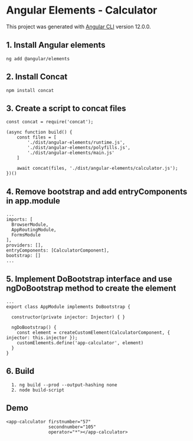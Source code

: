 # Angular Elements - Calculator

This project was generated with [Angular CLI](https://github.com/angular/angular-cli) version 12.0.0.

## 1. Install Angular elements
```
ng add @angular/elements
```

## 2. Install Concat
```
npm install concat
```

## 3. Create a script to concat files
```
const concat = require('concat');

(async function build() {
    const files = [
        './dist/angular-elements/runtime.js',
        './dist/angular-elements/polyfills.js',
        './dist/angular-elements/main.js'
    ]

    await concat(files, './dist/angular-elements/calculator.js');
})()
```

## 4. Remove bootstrap and add entryComponents in app.module
```
...
imports: [
  BrowserModule,
  AppRoutingModule,
  FormsModule
],
providers: [],
entryComponents: [CalculatorComponent],
bootstrap: []
...

```

## 5. Implement DoBootstrap interface and use ngDoBootstrap method to create the element
```
...
export class AppModule implements DoBootstrap {

  constructor(private injector: Injector) { }

  ngDoBootstrap() {
    const element = createCustomElement(CalculatorComponent, { injector: this.injector });
    customElements.define('app-calculator', element)
  }
}
```

## 6. Build
```
  1. ng build --prod --output-hashing none
  2. node build-script
```

## Demo
```
<app-calculator firstnumber="57"
                secondnumber="105"
                operator="*"></app-calculator>
```
